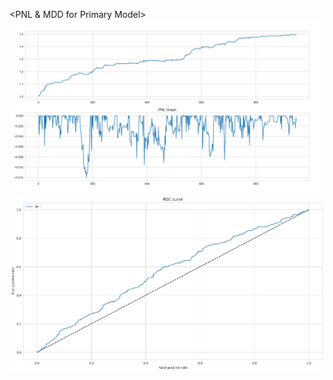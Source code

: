 <PNL & MDD for Primary Model>
<img src="BaseResult.png">
<Evaluation for Secondary Model>
<img src="BoostingResult.png">
